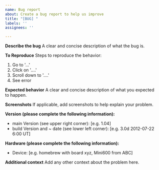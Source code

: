 ```yaml
---
name: Bug report
about: Create a bug report to help us improve
title: "[BUG] "
labels: ''
assignees: ''

---
```


**Describe the bug**
A clear and concise description of what the bug is.

**To Reproduce**
Steps to reproduce the behavior:
1. Go to '...'
2. Click on '....'
3. Scroll down to '....'
4. See error

**Expected behavior**
A clear and concise description of what you expected to happen.

**Screenshots**
If applicable, add screenshots to help explain your problem.

**Version (please complete the following information):**
 - main Version (see upper right corner): [e.g. 1.04]
 - build Version and ~ date (see lower left corner): [e.g. 3.0d 2012-07-22 6:00 UT]

**Hardware (please complete the following information):**
 - Device: [e.g. homebrew with board xyz, Mini600 from ABC]


**Additional context**
Add any other context about the problem here.
